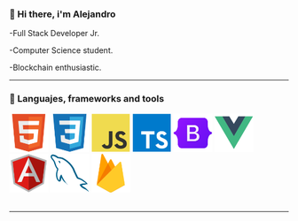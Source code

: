 ### 👋 Hi there, i'm Alejandro

<p>-Full Stack Developer Jr.</p>
<p>-Computer Science student.</p>
<p>-Blockchain enthusiastic.</p>

<hr>

### 🔨 Languajes, frameworks and tools

<div>
  
<img src="https://github.com/devicons/devicon/blob/master/icons/html5/html5-original.svg" width="70rem">
<img src="https://github.com/devicons/devicon/blob/master/icons/css3/css3-original.svg" width="70rem">
<img src="https://github.com/devicons/devicon/blob/master/icons/javascript/javascript-original.svg" width="70rem">  
<img src="https://github.com/devicons/devicon/blob/master/icons/typescript/typescript-original.svg" width="70rem">
<img src="https://github.com/devicons/devicon/blob/master/icons/bootstrap/bootstrap-original.svg" width="70rem">  
<img src="https://github.com/devicons/devicon/blob/master/icons/vuejs/vuejs-original.svg" width="70rem">  
<img src="https://github.com/devicons/devicon/blob/master/icons/angularjs/angularjs-original.svg" width="70rem"> 
<img src="https://github.com/devicons/devicon/blob/master/icons/mysql/mysql-original.svg" width="70rem">
<img src="https://github.com/devicons/devicon/blob/master/icons/firebase/firebase-original.svg" width="70rem">
  
 </div>

<div>
  
<img src="">
  
</div>


<hr>

<!--
**Chiquitolina/Chiquitolina** is a ✨ _special_ ✨ repository because its `README.md` (this file) appears on your GitHub profile.

Here are some ideas to get you started:

- 🔭 I’m currently working on ...
- 🌱 I’m currently learning ...
- 👯 I’m looking to collaborate on ...
- 🤔 I’m looking for help with ...
- 💬 Ask me about ...
- 📫 How to reach me: ...
- 😄 Pronouns: ...
- ⚡ Fun fact: ...
-->

